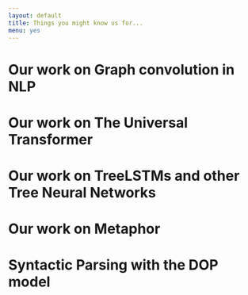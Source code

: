 ```yaml
---
layout: default
title: Things you might know us for...
menu: yes
---
```



# Our work on Graph convolution in NLP

# Our work on The Universal Transformer

# Our work on TreeLSTMs and other Tree Neural Networks

# Our work on Metaphor 

# Syntactic Parsing with the DOP model




